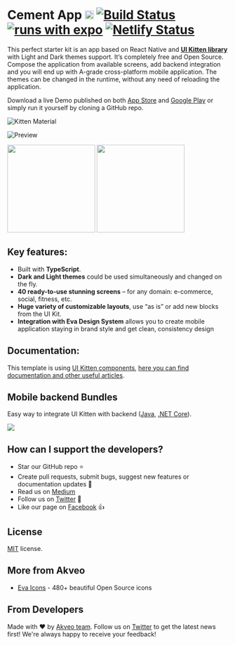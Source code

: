 # Cement App [<img src="https://i.imgur.com/oMcxwZ0.png" alt="Eva Design System" height="20px" />][link:eva] [![Build Status][badge:github-actions]][link:github-actions] [![runs with expo][badge:expo]][link:expo] [![Netlify Status][badge:netlify]][link:netlify]

This perfect starter kit is an app based on React Native and [**UI Kitten library**][link:ui-kitten] with Light and Dark themes support. It’s completely free and Open Source.
Compose the application from available screens, add backend integration and you will end up with A-grade cross-platform mobile application.
The themes can be changed in the runtime, without any need of reloading the application.

Download a live Demo published on both [App Store][link:app-store] and [Google Play][link:google-play]
or simply run it yourself by cloning a GitHub repo.

![Kitten Material](https://camo.githubusercontent.com/f0487d92194f3c685213539c53e9784113cd8a4b/68747470733a2f2f692e696d6775722e636f6d2f58384f344748622e706e67)

![Preview](https://i.imgur.com/2E2nWHc.jpg)

[<img src="http://i.imgur.com/7IxtMV0.png" width="200"/>][link:app-store]
[<img src="http://i.imgur.com/pxFfB0S.png" width="200"/>][link:google-play]

## Key features:

- Built with **TypeScript**.
- **Dark and Light themes** could be used simultaneously and changed on the fly.
- **40 ready-to-use stunning screens** – for any domain: e-commerce, social, fitness, etc.
- **Huge variety of customizable layouts**, use “as is” or add new blocks from the UI Kit.
- **Integration with Eva Design System** allows you to create mobile application staying in brand style and get clean, consistency design

## Documentation:

This template is using [UI Kitten components][link:ui-kitten], [here you can find documentation and other useful articles][link:doc-ui-kitten].

## Mobile backend Bundles

Easy way to integrate UI Kitten with backend ([Java][link:ui-kitten-bundle-java], [.NET Core][link:ui-kitten-bundle-dotnet-core]).

[<img src="https://i.imgur.com/HVNZQGR.jpg">][link:ui-kitten-bundles]

## How can I support the developers?

- Star our GitHub repo :star:
- Create pull requests, submit bugs, suggest new features or documentation updates :wrench:
- Read us on [Medium][link:akveo-medium]
- Follow us on [Twitter][link:akveo-twitter] :feet:
- Like our page on [Facebook][link:akveo-facebook] :thumbsup:

## License

[MIT](LICENSE.txt) license.

## More from Akveo

- [Eva Icons][link:eva-icons] - 480+ beautiful Open Source icons

## From Developers

Made with :heart: by [Akveo team][link:akveo-homepage]. Follow us on [Twitter][link:akveo-twitter] to get the latest news first!
We're always happy to receive your feedback!

[badge:github-actions]: https://github.com/akveo/CementApp/workflows/Build/badge.svg
[badge:expo]: https://img.shields.io/badge/Runs%20with%20Expo-000.svg?style=flat&logo=EXPO&labelColor=ffffff&logoColor=000
[badge:netlify]: https://api.netlify.com/api/v1/badges/95cdef77-0d68-49a1-a497-b305bb5e3f98/deploy-status
[link:github-actions]: https://github.com/akveo/CementApp/actions
[link:expo]: https://expo.io/@ui-kitten/kitten-tricks
[link:netlify]: https://kitten-tricks.netlify.com
[link:eva]: https://eva.design?utm_campaign=eva_design%20-%20home%20-%20kitten_tricks%20github%20readme&utm_source=kitten_tricks&utm_medium=referral&utm_content=github_readme_eva
[link:doc-ui-kitten]: https://akveo.github.io/react-native-ui-kitten?utm_campaign=ui_kitten%20-%20home%20-%20kitten_tricks%20github%20readme&utm_source=kitten_tricks&utm_medium=referral&utm_content=github_readme_kitten_tricks
[link:ui-kitten]: https://github.com/akveo/react-native-ui-kitten
[link:app-store]: https://itunes.apple.com/us/app/kitten-tricks/id1246143230
[link:google-play]: https://play.google.com/store/apps/details?id=com.akveo.CementApp
[link:eva-icons]: https://github.com/akveo/eva-icons
[link:akveo-homepage]: https://www.akveo.com?utm_campaign=services%20-%20homepage%20-%20kitten_tricks%20github%20readme&utm_source=kitten_tricks&utm_medium=referral&utm_content=github_readme_kitten_tricks
[link:akveo-medium]: https://medium.com/akveo-engineering
[link:akveo-twitter]: https://twitter.com/akveo_inc
[link:akveo-facebook]: https://www.facebook.com/akveo
[link:ui-kitten-bundles]: https://store.akveo.com/search?q=UI%20Kitten&utm_campaign=akveo_store%20-%20mobile%20bundles%20-%20kitten_tricks%20github%20readme&utm_source=kitten_tricks&utm_medium=banner&utm_content=mobile_bundles_banner
[link:ui-kitten-bundle-java]: https://store.akveo.com/collections/all/products/java-mobile-starter-bundle?utm_campaign=akveo_store%20-%20mobile%20bundles%20-%20kitten_tricks%20github%20readme&utm_source=kitten_tricks&utm_medium=referral&utm_content=java_bundle_link
[link:ui-kitten-bundle-dotnet-core]: https://store.akveo.com/collections/all/products/net-core-mobile-starter-bundle?utm_campaign=akveo_store%20-%20mobile%20bundles%20-%20kitten_tricks%20github%20readme&utm_source=kitten_tricks&utm_medium=referral&utm_content=netcore_bundle_link
